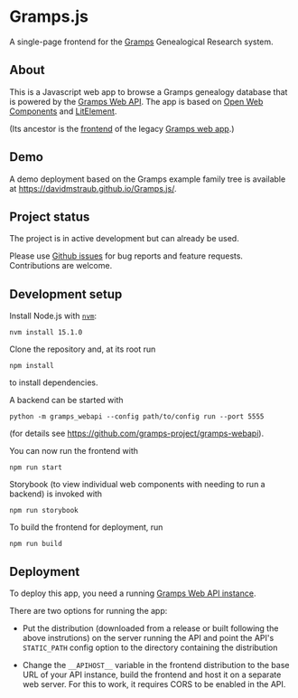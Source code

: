 # Gramps.js

A single-page frontend for the <a href="https://gramps-project.org">Gramps</a> Genealogical Research system.

## About

This is a Javascript web app to browse a Gramps genealogy database that is powered by the <a href="https://github.com/gramps-project/gramps-webapi">Gramps Web API</a>. The app is based on <a href="https://open-wc.org/">Open Web Components</a> and <a href="https://lit-element.polymer-project.org/">LitElement</a>.

(Its ancestor is the <a href="https://github.com/DavidMStraub/gramps-webapp-frontend">frontend</a> of the legacy <a href="https://github.com/DavidMStraub/gramps-webapp">Gramps web app</a>.)

## Demo

A demo deployment based on the Gramps example family tree is available at https://davidmstraub.github.io/Gramps.js/.

## Project status

The project is in active development but can already be used.

Please use [Github issues](https://github.com/DavidMStraub/Gramps.js/issues) for bug reports and feature requests. Contributions are welcome.

## Development setup

Install Node.js with [`nvm`](https://www.google.com/search?channel=fs&client=ubuntu&q=nvm):

```
nvm install 15.1.0
```

Clone the repository and, at its root run
```
npm install
```
to install dependencies.

A backend can be started with
```
python -m gramps_webapi --config path/to/config run --port 5555
```
(for details see https://github.com/gramps-project/gramps-webapi).

You can now run the frontend with 
```
npm run start
```
Storybook (to view individual web components with needing to run a backend) is invoked with
```
npm run storybook
```

To build the frontend for deployment, run
```
npm run build
```

## Deployment

To deploy this app, you need a running [Gramps Web API instance](https://github.com/gramps-project/gramps-webapi).

There are two options for running the app:

- Put the distribution (downloaded from a release or built following the above instrutions) on the server running the API and point the API's `STATIC_PATH` config option to the directory containing the distribution

- Change the `__APIHOST__` variable in the frontend distribution to the base URL of your API instance, build the frontend and host it on a separate web server. For this to work, it requires CORS to be enabled in the API.
